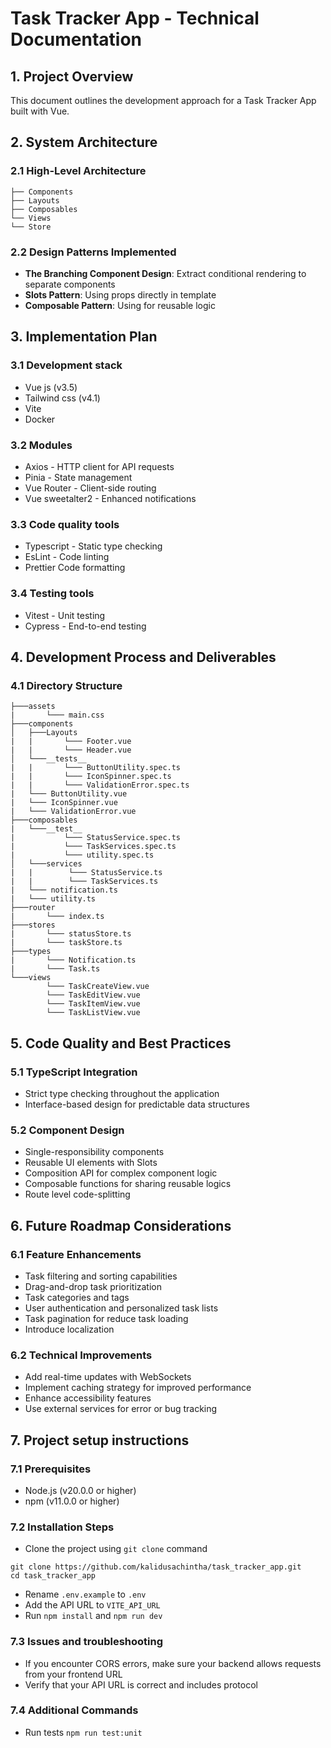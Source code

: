 # Task Tracker App - Technical Documentation

## 1. Project Overview

This document outlines the development approach for a Task Tracker App built with Vue.

## 2. System Architecture

### 2.1 High-Level Architecture

```
├── Components
├── Layouts
├── Composables
└── Views
└── Store

```

### 2.2 Design Patterns Implemented

- **The Branching Component Design**: Extract conditional rendering to separate components
- **Slots Pattern**: Using props directly in template
- **Composable Pattern**: Using for reusable logic

## 3. Implementation Plan

### 3.1 Development stack
-  Vue js (v3.5)
-  Tailwind css (v4.1)
-  Vite
-  Docker

### 3.2 Modules
- Axios - HTTP client for API requests
- Pinia - State management
- Vue Router -  Client-side routing
- Vue sweetalter2 - Enhanced notifications

### 3.3 Code quality tools
- Typescript - Static type checking
- EsLint - Code linting
- Prettier Code formatting

### 3.4 Testing tools
- Vitest - Unit testing
- Cypress - End-to-end testing

## 4. Development Process and Deliverables

### 4.1 Directory Structure
```
├───assets
|       └─── main.css
├───components
│   ├───Layouts
|   |       └─── Footer.vue
|   |       └─── Header.vue
│   └───__tests__
|   |       └─── ButtonUtility.spec.ts
|   |       └─── IconSpinner.spec.ts
|   |       └─── ValidationError.spec.ts
|   └─── ButtonUtility.vue
|   └─── IconSpinner.vue
|   └─── ValidationError.vue
├───composables
|   └───__test__
|           └─── StatusService.spec.ts
|           └─── TaskServices.spec.ts
|           └─── utility.spec.ts
│   └───services
|   |        └─── StatusService.ts
|   |        └─── TaskServices.ts
|   └─── notification.ts
|   └─── utility.ts
├───router
|       └─── index.ts
├───stores
|       └─── statusStore.ts
|       └─── taskStore.ts
├───types
|       └─── Notification.ts
|       └─── Task.ts
└───views
        └─── TaskCreateView.vue
        └─── TaskEditView.vue
        └─── TaskItemView.vue
        └─── TaskListView.vue
```
## 5. Code Quality and Best Practices

### 5.1 TypeScript Integration
- Strict type checking throughout the application
- Interface-based design for predictable data structures

### 5.2 Component Design
- Single-responsibility components
- Reusable UI elements with Slots
- Composition API for complex component logic
- Composable functions for sharing reusable logics
- Route level code-splitting

## 6. Future Roadmap Considerations

### 6.1 Feature Enhancements

- Task filtering and sorting capabilities
- Drag-and-drop task prioritization
- Task categories and tags
- User authentication and personalized task lists
- Task pagination for reduce task loading
- Introduce localization

### 6.2 Technical Improvements

- Add real-time updates with WebSockets
- Implement caching strategy for improved performance
- Enhance accessibility features
- Use external services for error or bug tracking

## 7. Project setup instructions

### 7.1 Prerequisites

- Node.js (v20.0.0 or higher)
- npm (v11.0.0 or higher)

### 7.2 Installation Steps

- Clone the project using `git clone` command
````
git clone https://github.com/kalidusachintha/task_tracker_app.git
cd task_tracker_app
````
- Rename `.env.example` to `.env`
- Add the API URL to `VITE_API_URL`
- Run `npm install` and `npm run dev`

### 7.3 Issues and troubleshooting

- If you encounter CORS errors, make sure your backend allows requests from your frontend URL
- Verify that your API URL is correct and includes protocol

### 7.4 Additional Commands

- Run tests `npm run test:unit`